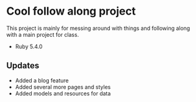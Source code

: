 # Cool follow along project

This project is mainly for messing around with things and following along with a main project for class.



* Ruby 5.4.0

## Updates

- Added a blog feature
- Added several more pages and styles
- Added models and resources for data